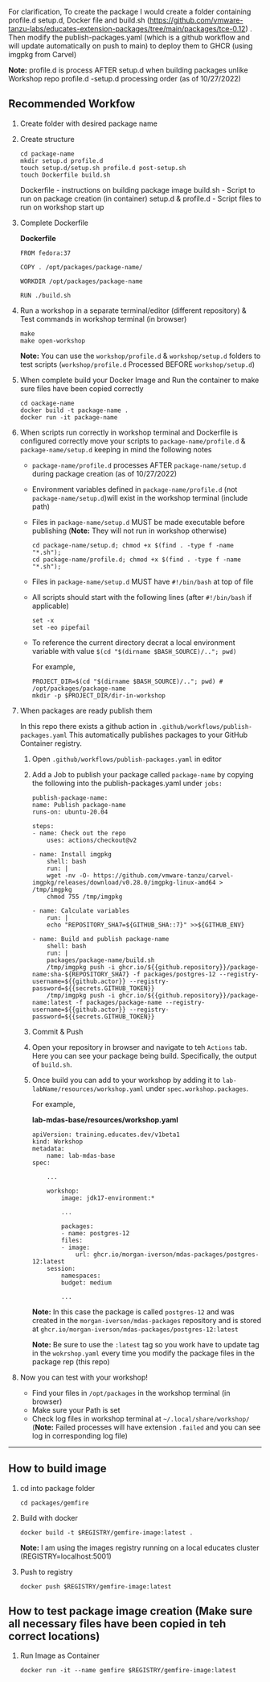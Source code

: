 For clarification, To create the package I would create a folder containing profile.d setup.d, Docker file and build.sh (https://github.com/vmware-tanzu-labs/educates-extension-packages/tree/main/packages/tce-0.12) . Then modify the publish-packages.yaml (which is a github workflow and will update automatically on push to main) to deploy them to GHCR (using imgpkg from Carvel)

**Note:** profile.d is process AFTER setup.d when building packages unlike Workshop repo profile.d -setup.d processing order (as of 10/27/2022)

## Recommended Workfow
1. Create folder with desired package name
2. Create structure 
    ```
    cd package-name
    mkdir setup.d profile.d 
    touch setup.d/setup.sh profile.d post-setup.sh
    touch Dockerfile build.sh
    ```

    Dockerfile - instructions on building package image
    build.sh - Script to run on package creation (in container)
    setup.d & profile.d - Script files to run on workshop start up

3. Complete Dockerfile

    **Dockerfile**

    ```
    FROM fedora:37

    COPY . /opt/packages/package-name/

    WORKDIR /opt/packages/package-name

    RUN ./build.sh
    ```
4. Run a workshop in a separate terminal/editor (different repository) & Test commands in workshop terminal (in browser)

    ```
    make
    make open-workshop
    ```

    **Note:** You can use the `workshop/profile.d` & `workshop/setup.d` folders to test scripts (`workshop/profile.d` Processed BEFORE `workshop/setup.d`)

5. When complete build your Docker Image and Run the container to make sure files have been copied correctly

    ```
    cd oackage-name
    docker build -t package-name .
    docker run -it package-name
    ```
6. When scripts run correctly in workshop terminal and Dockerfile is configured correctly move your scripts to `package-name/profile.d` & `package-name/setup.d` keeping in mind the following notes

    * `package-name/profile.d` processes AFTER `package-name/setup.d` during package creation (as of 10/27/2022)
    * Environment variables defined in `package-name/profile.d` (not `package-name/setup.d`)will exist in the workshop terminal (include path)
    * Files in `package-name/setup.d` MUST be made executable before publishing (**Note:** They will not run in workshop otherwise)
        ```
        cd package-name/setup.d; chmod +x $(find . -type f -name "*.sh");
        cd package-name/profile.d; chmod +x $(find . -type f -name "*.sh");
        ```
    * Files in `package-name/setup.d` MUST have `#!/bin/bash` at top of file
    * All scripts should start with the following lines (after `#!/bin/bash` if applicable)
        ```
        set -x
        set -eo pipefail
        ```
    * To reference the current directory decrat a local environment variable with value `$(cd "$(dirname $BASH_SOURCE)/.."; pwd)`

        For example,
        ```
        PROJECT_DIR=$(cd "$(dirname $BASH_SOURCE)/.."; pwd) # /opt/packages/package-name
        mkdir -p $PROJECT_DIR/dir-in-workshop
        ```
7. When packages are ready publish them

    In this repo there exists a github action in `.github/workflows/publish-packages.yaml` This automatically publishes packages to your GitHub Container registry.

    1. Open `.github/workflows/publish-packages.yaml` in editor
    2. Add a Job to publish your package called `package-name` by copying the following into the publish-packages.yaml under `jobs:`

        ```
        publish-package-name:
        name: Publish package-name
        runs-on: ubuntu-20.04

        steps:
        - name: Check out the repo
            uses: actions/checkout@v2

        - name: Install imgpkg
            shell: bash
            run: |
            wget -nv -O- https://github.com/vmware-tanzu/carvel-imgpkg/releases/download/v0.28.0/imgpkg-linux-amd64 > /tmp/imgpkg
            chmod 755 /tmp/imgpkg

        - name: Calculate variables
            run: |
            echo "REPOSITORY_SHA7=${GITHUB_SHA::7}" >>${GITHUB_ENV}

        - name: Build and publish package-name
            shell: bash
            run: |
            packages/package-name/build.sh
            /tmp/imgpkg push -i ghcr.io/${{github.repository}}/package-name:sha-${REPOSITORY_SHA7} -f packages/postgres-12 --registry-username=${{github.actor}} --registry-password=${{secrets.GITHUB_TOKEN}}
            /tmp/imgpkg push -i ghcr.io/${{github.repository}}/package-name:latest -f packages/package-name --registry-username=${{github.actor}} --registry-password=${{secrets.GITHUB_TOKEN}}
        ```
    3. Commit & Push
    4. Open your repository in browser and navigate to teh `Actions` tab. Here you can see your package being build. Specifically, the output of `build.sh`.
    5. Once build you can add to your workshop by adding it to `lab-labName/resources/workshop.yaml` under  `spec.workshop.packages`. 
    
        For example,

        **lab-mdas-base/resources/workshop.yaml**
        ```
        apiVersion: training.educates.dev/v1beta1
        kind: Workshop
        metadata:
            name: lab-mdas-base
        spec:

            ...

            workshop:
                image: jdk17-environment:*
                
                ...

                packages:
                - name: postgres-12
                files:
                - image:
                    url: ghcr.io/morgan-iverson/mdas-packages/postgres-12:latest
            session:
                namespaces:
                budget: medium
                
                ...
        ```
        
        **Note:** In this case the package is called `postgres-12` and was created in the `morgan-iverson/mdas-packages` repository and is stored at `ghcr.io/morgan-iverson/mdas-packages/postgres-12:latest`

        **Note:** Be sure to use the `:latest` tag so you work have to update tag in the `wokrshop.yaml` every time you modify the package files in the package rep (this repo)

6. Now you can test with your workshop! 
    * Find your files in `/opt/packages` in the workshop terminal (in browser)
    * Make sure your Path is set
    * Check log files in workshop terminal at `~/.local/share/workshop/` (**Note:** Failed processes will have extension `.failed` and you can see log in corresponding log file)

<hr>

## How to build image
1. cd into package folder
    ```
    cd packages/gemfire
    ```
2. Build with docker
    ```
    docker build -t $REGISTRY/gemfire-image:latest .
    ```

    **Note:** I am using the images registry running on a local educates cluster (REGISTRY=localhost:5001)

3. Push to registry
    ```
    docker push $REGISTRY/gemfire-image:latest
    ```

## How to test package image creation (Make sure all necessary files have been copied in teh correct locations)
1. Run Image as Container 
    ```
    docker run -it --name gemfire $REGISTRY/gemfire-image:latest 
    ```
<!-- 
## Deploy to local image registry 
1. Build pod
    ```
    kubectl apply -f test.yaml
    ```
## Exec into Registry
```
k exec -it deployment/registry -- bin/sh
```

[image-name]:$REGISTRY/gemfire-image:latest -->
